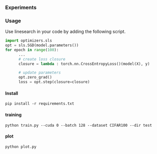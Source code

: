 ### Experiments




### Usage
Use linesearch in your code by adding the following script.

```python
import optimizers.sls
opt = sls.SGD(model.parameters())
for epoch in range(100):
      ...
      # create loss closure
      closure = lambda : torch.nn.CrossEntropyLoss()(model(X), y)

      # update parameters
      opt.zero_grad()
      loss = opt.step(closure=closure)
```

#### Install
```pip install -r requirements.txt```

#### training
```
python train.py --cuda 0 --batch 128 --dataset CIFAR100 --dir test
```
#### plot
```
python plot.py
```
